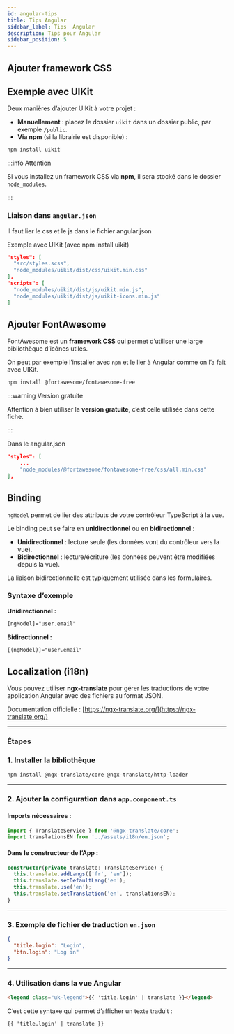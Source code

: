 ```yaml
---
id: angular-tips
title: Tips Angular
sidebar_label: Tips  Angular
description: Tips pour Angular
sidebar_position: 5
---
```


## Ajouter framework CSS

## Exemple avec UIKit

Deux manières d’ajouter UIKit à votre projet :

- **Manuellement** : placez le dossier `uikit` dans un dossier public, par exemple `/public`.
- **Via npm** (si la librairie est disponible) :

```bash
npm install uikit
```

:::info Attention

Si vous installez un framework CSS via **npm**, il sera stocké dans le dossier `node_modules`.

:::

### Liaison dans `angular.json`

Il faut lier le css et le js dans le fichier angular.json

Exemple avec UIKit (avec npm install uikit)

```json
"styles": [
  "src/styles.scss",
  "node_modules/uikit/dist/css/uikit.min.css"
],
"scripts": [
  "node_modules/uikit/dist/js/uikit.min.js",
  "node_modules/uikit/dist/js/uikit-icons.min.js"
]
```

## Ajouter FontAwesome

FontAwesome est un **framework CSS** qui permet d’utiliser une large bibliothèque d’icônes utiles.

On peut par exemple l’installer avec `npm` et le lier à Angular comme on l’a fait avec UIKit.

```bash
npm install @fortawesome/fontawesome-free
```

:::warning Version gratuite

Attention à bien utiliser la **version gratuite**, c’est celle utilisée dans cette fiche.

:::

Dans le angular.json

```json
"styles": [
    ...
    "node_modules/@fortawesome/fontawesome-free/css/all.min.css"
],
```

## Binding

`ngModel` permet de lier des attributs de votre contrôleur TypeScript à la vue.

Le binding peut se faire en **unidirectionnel** ou en **bidirectionnel** :

- **Unidirectionnel** : lecture seule (les données vont du contrôleur vers la vue).
- **Bidirectionnel** : lecture/écriture (les données peuvent être modifiées depuis la vue).

La liaison bidirectionnelle est typiquement utilisée dans les formulaires.

### Syntaxe d’exemple

**Unidirectionnel :**
```html
[ngModel]="user.email"
```

**Bidirectionnel :**
```html
[(ngModel)]="user.email"
```

## Localization (i18n)

Vous pouvez utiliser **ngx-translate** pour gérer les traductions de votre application Angular avec des fichiers au format JSON.

Documentation officielle : [https://ngx-translate.org/](https://ngx-translate.org/)

---

### Étapes

### 1. Installer la bibliothèque

```bash
npm install @ngx-translate/core @ngx-translate/http-loader
```

---

### 2. Ajouter la configuration dans `app.component.ts`

#### Imports nécessaires :

```ts
import { TranslateService } from '@ngx-translate/core';
import translationsEN from '../assets/i18n/en.json';
```

#### Dans le constructeur de l’App :

```ts
constructor(private translate: TranslateService) {
  this.translate.addLangs(['fr', 'en']);
  this.translate.setDefaultLang('en');
  this.translate.use('en');
  this.translate.setTranslation('en', translationsEN);
}
```

---

### 3. Exemple de fichier de traduction `en.json`

```json
{
  "title.login": "Login",
  "btn.login": "Log in"
}
```

---

### 4. Utilisation dans la vue Angular

```html
<legend class="uk-legend">{{ 'title.login' | translate }}</legend>
```

C’est cette syntaxe qui permet d’afficher un texte traduit :

```html
{{ 'title.login' | translate }}
```
